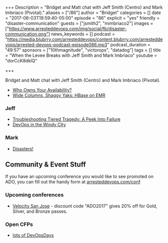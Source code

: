 +++
Description = "Bridget and Matt chat with Jeff Smith (Centro) and Mark Imbriaco (Pivotal)."
aliases = ["/86"]
author = "Bridget"
categories = []
date = "2017-06-03T19:59:40-05:00"
episode = "86"
explicit = "yes"
friendly = "disaster-communication"
guests = ["jsmith2", "mimbriaco2"]
images = ["https://www.arresteddevops.com/img/social/fb/disaster-communication.png"]
news_keywords = []
podcast = "https://media.blubrry.com/arresteddevops/content.blubrry.com/arresteddevops/arrested-devops-podcast-episode086.mp3"
podcast_duration = "49:57"
sponsors = ["10thmagnitude", "victorops", "datadog"]
tags = []
title = "When the Levee Breaks with Jeff Smith and Mark Imbriaco"
youtube = "dorCcK8dklQ"

+++

Bridget and Matt chat with Jeff Smith (Centro) and Mark Imbriaco (Pivotal).

* [Who Owns Your Availability?](https://www.arresteddevops.com/availability/)
* [Wide Columns, Shaggy Yaks: HBase on EMR](http://sysadvent.blogspot.com/2013/12/day-18-wide-columns-shaggy-yaks-hbase.html)

### Jeff
* [Troubleshooting Tiered Tragedy: A Peek Into Failure](https://gotochgo.com/2017/sessions/44)
* [DevOps in the Windy City](https://www.arresteddevops.com/windycity)

### Mark
* [Disasters!](https://www.arresteddevops.com/disasters/)

## Community & Event Stuff

If you have an upcoming conference you would like to see promoted on ADO, you can fill out the handy form at [arresteddevops.com/conf](https://arresteddevops.com/conf)

### Upcoming conferences

- [Velocity San Jose](https://conferences.oreilly.com/velocity/vl-ca) - discount code "ADO2017" gives 20% off for Gold, Silver, and Bronze passes.

### Open CFPs

* [lots of DevOpsDays](https://devopsdays.org/speaking)

